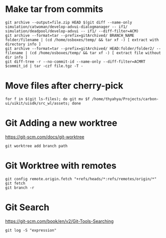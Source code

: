 
# Make tar from commits
```
git archive --output=file.zip HEAD $(git diff --name-only simulation/catwoman/develop-advui-dialogmanager -- if1/  simulation/deadpool/develop-advui -- if1/ --diff-filter=ACM)
git archive --format=tar --prefix=gitArchived/ BRANCH_NAME folder/filename | (cd /home/osboxes/temp/ && tar xf -) [ extract with directory info ]
git archive --format=tar --prefix=gitArchived/ HEAD:folder/folder2/ -- filename | (cd /home/osboxes/temp/ && tar xf -) [ extract file without dir info ]
git diff-tree -r --no-commit-id --name-only --diff-filter=ACMRT $commit_id | tar -czf file.tgz -T -
```

# Move files after cherry-pick

```
for f in $(git ls-files); do git mv $f /home/thyahya/Projects/carbon-ui/uikit/uisdk/src_wl/assets; done
```

# Git Adding a new worktree
https://git-scm.com/docs/git-worktree 
```
git worktree add branch path
```

# Git Worktree with remotes
```
git config remote.origin.fetch "+refs/heads/*:refs/remotes/origin/*"
git fetch
git branch -r
```

# Git Search
https://git-scm.com/book/en/v2/Git-Tools-Searching 
```
git log -S "expression"
```

